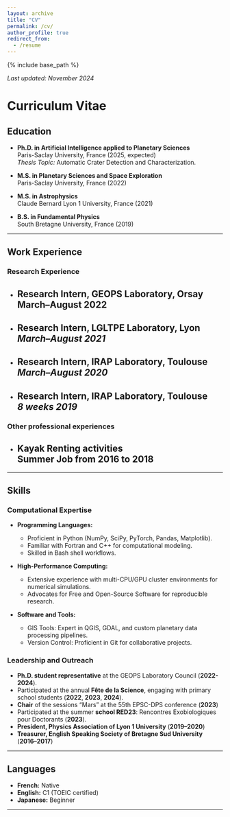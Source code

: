 ```yaml
---
layout: archive
title: "CV"
permalink: /cv/
author_profile: true
redirect_from:
  - /resume
---
```


{% include base_path %}

*Last updated: November 2024*

# Curriculum Vitae  

## Education
- **Ph.D. in Artificial Intelligence applied to Planetary Sciences**  
  Paris-Saclay University, France (2025, expected)  
  *Thesis Topic:* Automatic Crater Detection and Characterization.  

- **M.S. in Planetary Sciences and Space Exploration**  
  Paris-Saclay University, France (2022)  

- **M.S. in Astrophysics**  
  Claude Bernard Lyon 1 University, France (2021)  

- **B.S. in Fundamental Physics**  
  South Bretagne University, France (2019)  
    

---

## Work Experience

### Research Experience

- **Research Intern, GEOPS Laboratory, Orsay**  
  March–August 2022  
  - 
- **Research Intern, LGLTPE Laboratory, Lyon**  
  *March–August 2021*  
  - 
 
- **Research Intern, IRAP Laboratory, Toulouse**  
  *March–August 2020*  
  - 

- **Research Intern, IRAP Laboratory, Toulouse**  
  *8 weeks 2019*  
  - 

### Other professional experiences 
- **Kayak Renting activities**  
  Summer Job from 2016 to 2018  
  - 
---

## Skills

### Computational Expertise

- **Programming Languages:**  
  - Proficient in Python (NumPy, SciPy, PyTorch, Pandas, Matplotlib).  
  - Familiar with Fortran and C++ for computational modeling.  
  - Skilled in Bash shell workflows.  

- **High-Performance Computing:**  
  - Extensive experience with multi-CPU/GPU cluster environments for numerical simulations.  
  - Advocates for Free and Open-Source Software for reproducible research.  

- **Software and Tools:**  
  - GIS Tools: Expert in QGIS, GDAL, and custom planetary data processing pipelines.  
  - Version Control: Proficient in Git for collaborative projects.  

### Leadership and Outreach

- **Ph.D. student representative** at the GEOPS Laboratory Council (**2022-2024**).
- Participated at the annual **Fête de la Science**, engaging with primary school students (**2022**, **2023**, **2024**). 
- **Chair** of the sessions “Mars” at the 55th EPSC-DPS conference (**2023**)
- Participated at the summer **school RED23**: Rencontres Exobiologiques pour Doctorants (**2023**).
- **President, Physics Association of Lyon 1 University** (**2019–2020**)  
- **Treasurer, English Speaking Society of Bretagne Sud University** (**2016–2017**)  

---

## Languages
- **French:** Native  
- **English:** C1 (TOEIC certified)  
- **Japanese:** Beginner
  
---

